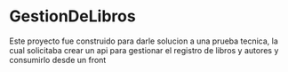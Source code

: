 # GestionDeLibros
Este proyecto fue construido para darle solucion a una prueba tecnica, la cual solicitaba crear un api para gestionar el registro de libros y autores y consumirlo desde un front
